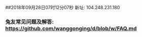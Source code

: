 ##2018年09月28日07时12分07秒 新址: 104.248.231.180
### 兔友常见问题及解答: https://github.com/wanggonging/d/blob/w/FAQ.md
